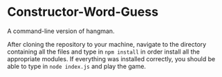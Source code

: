 # Constructor-Word-Guess
A command-line version of hangman.

After cloning the repository to your machine, navigate to the directory containing all the files and type in `npm install` in order install all the appropriate modules. If everything was installed correctly, you should be able to type in `node index.js` and play the game.

